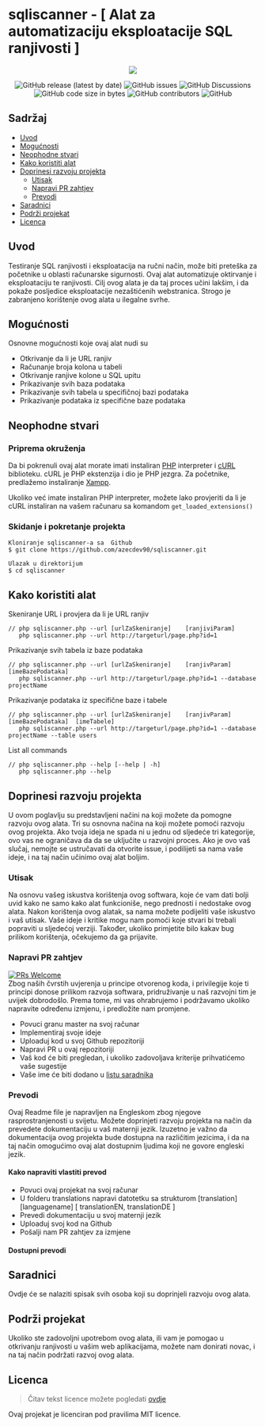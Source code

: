 # sqliscanner - [ Alat za automatizaciju eksploatacije SQL ranjivosti  ]

<p align="center">
  <img src="https://user-images.githubusercontent.com/58860019/150654821-8782daf9-fdf9-43ec-849d-b62a661f7d3b.png" />
</p>


<p align="center">

<img alt="GitHub release (latest by date)" src="https://img.shields.io/github/v/release/azecdev90/sqliscanner">
 <img alt="GitHub issues" src="https://img.shields.io/github/issues/azecdev90/sqliscanner">
 <img alt="GitHub Discussions" src="https://img.shields.io/github/discussions/azecdev90/sqliscanner?color=27ae60">
 <img alt="GitHub code size in bytes" src="https://img.shields.io/github/languages/code-size/azecdev90/sqliscanner?color=e74c3c">
 <img alt="GitHub contributors" src="https://img.shields.io/github/contributors/azecdev90/sqliscanner">
  <img alt="GitHub" src="https://img.shields.io/github/license/azecdev90/sqliscanner">
</p>

## Sadržaj
- [Uvod](#uvod)
- [Mogućnosti](#mogućnosti)
- [Neophodne stvari](#neophodne-stvari)
- [Kako koristiti alat](#kako-koristiti-alat)
- [Doprinesi razvoju projekta](#doprinesi-razvoju-projekta)
  - [Utisak](#utisak)
  - [Napravi PR zahtjev](#napravi-pr-zahtjev)
  - [Prevodi](#prevodi)
- [Saradnici](#saradnici)
- [Podrži projekat](#podrži-projekat)
- [Licenca](#licenca)   


## Uvod
Testiranje SQL ranjivosti i eksploatacija na ručni način, može biti preteška za početnike u oblasti računarske sigurnosti. Ovaj alat automatizuje oktirvanje i eksploataciju te ranjivosti. Cilj ovog alata je da taj proces učini lakšim, i da pokaže posljedice eksploatacije nezaštićenih webstranica. Strogo je zabranjeno korištenje ovog alata u ilegalne svrhe.   

## Mogućnosti
Osnovne mogućnosti koje ovaj alat nudi su
- Otkrivanje da li je URL ranjiv
- Računanje broja kolona u tabeli
- Otkrivanje ranjive kolone u SQL upitu
- Prikazivanje svih baza podataka 
- Prikazivanje svih tabela u specifičnoj bazi podataka
- Prikazivanje podataka iz specifične baze podataka

## Neophodne stvari
### Priprema okruženja
Da bi pokrenuli ovaj alat morate imati instaliran [PHP](www.php.net) interpreter i [cURL](https://curl.se/) biblioteku. cURL je PHP ekstenzija i dio je PHP jezgra. Za početnike, predlažemo instaliranje [Xampp](https://www.apachefriends.org/index.html).

Ukoliko već imate instaliran PHP interpreter, možete lako provjeriti da li je cURL instaliran na vašem računaru sa komandom
`get_loaded_extensions()`


### Skidanje i pokretanje projekta
```
Kloniranje sqliscanner-a sa  Github
$ git clone https://github.com/azecdev90/sqliscanner.git

Ulazak u direktorijum
$ cd sqliscanner
```
## Kako koristiti alat
Skeniranje URL i provjera da li je URL ranjiv    
```
// php sqliscanner.php --url [urlZaSkeniranje]    [ranjiviParam]  
   php sqliscanner.php --url http://targeturl/page.php?id=1  
```  

Prikazivanje svih tabela iz baze podataka
```
// php sqliscanner.php --url [urlZaSkeniranje]    [ranjivParam]        [imeBazePodataka]  
   php sqliscanner.php --url http://targeturl/page.php?id=1 --database projectName
```
Prikazivanje podataka iz specifične baze i tabele
```
// php sqliscanner.php --url [urlZaSkeniranje]    [ranjivParam]        [imeBazePodataka]  [imeTabele]
   php sqliscanner.php --url http://targeturl/page.php?id=1 --database projectName --table users
```
List all commands
```
// php sqliscanner.php --help [--help | -h] 
   php sqliscanner.php --help 
   ```
## Doprinesi razvoju projekta
U ovom poglavlju su predstavljeni načini na koji možete da pomogne razvoju ovog alata. Tri su osnovna načina na koji možete pomoći razvoju ovog projekta. Ako tvoja ideja ne spada ni u jednu od sljedeće tri kategorije, ovo vas ne ograničava da da se uključite u razvojni proces. Ako je ovo vaš slučaj, nemojte se ustručavati da otvorite issue, i podilijeti sa nama vaše ideje, i na taj način učinimo ovaj alat boljim.
 
### Utisak
Na osnovu vašeg iskustva korištenja ovog softwara, koje će vam dati bolji uvid kako ne samo kako alat funkcioniše, nego prednosti i nedostake ovog alata. Nakon korištenja ovog alatak, sa nama možete podijeliti vaše iskustvo i vaš utisak. Vaše ideje i kritike mogu nam pomoći koje stvari bi trebali popraviti u sljedećoj verziji. Također, ukoliko primjetite bilo kakav bug prilikom korištenja, očekujemo da ga prijavite.

### Napravi PR zahtjev
[![PRs Welcome](https://img.shields.io/badge/PRs-welcome-brightgreen.svg?style=flat-square)](https://makeapullrequest.com)  
Zbog naših čvrstih uvjerenja u principe otvorenog koda, i privilegije koje ti principi donose prilikom razvoja softwara, pridruživanje u naš razvojni tim je uvijek dobrodošlo. Prema tome, mi vas ohrabrujemo i podržavamo ukoliko napravite određenu izmjenu, i predložite nam promjene.
- Povuci granu master na svoj računar
- Implementiraj svoje ideje
- Uploaduj kod u svoj Github repozitoriji
- Napravi PR u ovaj repozitoriji
- Vaš kod će biti pregledan, i ukoliko zadovoljava kriterije prihvatićemo vaše sugestije
- Vaše ime će biti dodano u [listu saradnika](#lista-saradnika)



### Prevodi
Ovaj Readme file je napravljen na Engleskom zbog njegove rasprostranjenosti u svijetu. Možete doprinjeti razvoju projekta na način da prevedete dokumentaciju u vaš maternji jezik. Izuzetno je važno da dokumentacija ovog projekta bude dostupna na različitim jezicima, i da na taj način omogućimo ovaj alat dostupnim ljudima koji ne govore engleski jezik.

#### Kako napraviti vlastiti prevod
- Povuci ovaj projekat na svoj računar
- U folderu translations napravi datotetku sa strukturom [translation][languagename] [ translationEN, translationDE ]
- Prevedi dokumentaciju u svoj maternji jezik
- Uploaduj svoj kod na Github
- Pošalji nam PR zahtjev za izmjene


#### Dostupni prevodi

## Saradnici
Ovdje će se nalaziti spisak svih osoba koji su doprinjeli razvoju ovog alata.

## Podrži projekat
Ukoliko ste zadovoljni upotrebom ovog alata, ili vam je pomogao u otkrivanju ranjivosti u vašim web aplikacijama, možete nam donirati novac, i na taj način podržati razvoj ovog alata.

## Licenca
> Čitav tekst licence možete pogledati [ovdje](https://opensource.org/licenses/MIT)  

Ovaj projekat je licenciran pod pravilima MIT licence.






